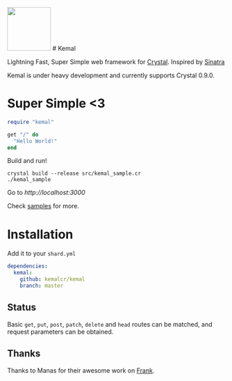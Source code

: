 <img src="https://avatars3.githubusercontent.com/u/15321198?v=3&s=200" width="100" height="100" />
# Kemal

Lightning Fast, Super Simple web framework for [Crystal](http://www.crystal-lang.org).
Inspired by [Sinatra](http://www.sinatrarb.com/)

Kemal is under heavy development and currently supports Crystal 0.9.0.

# Super Simple <3

```ruby
require "kemal"

get "/" do
  "Hello World!"
end
```

Build and run!

```
crystal build --release src/kemal_sample.cr
./kemal_sample
```
Go to *http://localhost:3000*

Check [samples](https://github.com/kemalcr/kemal/tree/master/samples) for more.

# Installation

Add it to your ```shard.yml```

```yml
dependencies:
  kemal:
    github: kemalcr/kemal
    branch: master
```

## Status

Basic `get`, `put`, `post`, `patch`, `delete` and `head` routes can be matched, and request parameters can be obtained.

## Thanks

Thanks to Manas for their awesome work on [Frank](https://github.com/manastech/frank).
